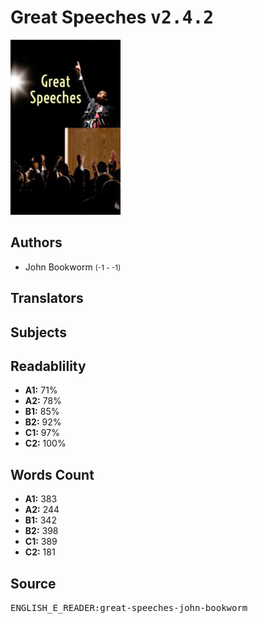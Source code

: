 # Great Speeches <kbd>v2.4.2</kbd>

![](./cover.medium.jpg "")

## Authors


 - John Bookworm <small>(-1 - -1)</small>

## Translators



## Subjects



## Readablility


 - **A1:** 71%
 - **A2:** 78%
 - **B1:** 85%
 - **B2:** 92%
 - **C1:** 97%
 - **C2:** 100%

## Words Count


 - **A1:** 383
 - **A2:** 244
 - **B1:** 342
 - **B2:** 398
 - **C1:** 389
 - **C2:** 181

## Source


<kbd>ENGLISH_E_READER:great-speeches-john-bookworm</kbd>
